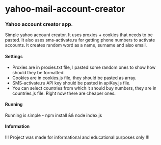# yahoo-mail-account-creator

### Yahoo account creator app.  
Simple yahoo account creator. It uses proxies + cookies that needs to be pasted. It also uses sms-activate.ru for getting phone numbers to activate accounts. It creates random word as a name, surname and also email.

#### Settings
- Proxies are in proxies.txt file, I pasted some random ones to show how should they be formatted.
- Cookies are in cookies.js file, they should be pasted as array.
- SMS-activate.ru API key should be pasted in apiKey.js file.
- You can select countries from which it should buy numbers, they are in countries.js file. Right now there are cheaper ones.

#### Running
Running is simple - npm install && node index.js

#### Information
!!! Project was made for informational and educational purposes only !!!









